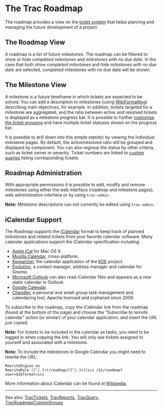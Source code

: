 # The Trac Roadmap


The roadmap provides a view on the [ticket system](trac-tickets) that helps planning and managing the future development of a project.

## The Roadmap View


A roadmap is a list of future milestones. The roadmap can be filtered to show or hide *completed milestones* and *milestones with no due date*. In the case that both *show completed milestones* and *hide milestones with no due date* are selected, *completed* milestones with no due date will be shown.

## The Milestone View


A milestone is a future timeframe in which tickets are expected to be solved. You can add a description to milestones (using [WikiFormatting](wiki-formatting)) describing main objectives, for example. In addition, tickets targeted for a milestone are aggregated, and the ratio between active and resolved tickets is displayed as a milestone progress bar. It is possible to further [customise the ticket grouping](http://trac.edgewall.org/intertrac/TracRoadmapCustomGroups) and have multiple ticket statuses shown on the progress bar.


It is possible to drill down into this simple statistic by viewing the individual milestone pages. By default, the active/resolved ratio will be grouped and displayed by component. You can also regroup the status by other criteria, such as ticket owner or severity. Ticket numbers are linked to [custom queries](trac-query) listing corresponding tickets.

## Roadmap Administration


With appropriate permissions it is possible to add, modify and remove milestones using either the web interface (roadmap and milestone pages), web administration interface or by using `trac-admin`. 

**Note:** Milestone descriptions can not currently be edited using `trac-admin`.

## iCalendar Support


The Roadmap supports the [iCalendar](http://www.ietf.org/rfc/rfc2445.txt) format to keep track of planned milestones and related tickets from your favorite calendar software. Many calendar applications support the iCalendar specification including:

- [Apple iCal](http://www.apple.com/ical/) for Mac OS X.
- [Mozilla Calendar](http://www.mozilla.org/projects/calendar/), cross-platform.
- [Korganizer](http://kontact.kde.org/korganizer/), the calendar application of the [ KDE](http://www.kde.org/) project.
- [Evolution](https://wiki.gnome.org/Apps/Evolution), a contact manager, address manager and calendar for Gnome.
- [Microsoft Outlook](http://office.microsoft.com/en-us/outlook/) can also read iCalendar files and appears as a new static calendar in Outlook.
- [Google Calendar](https://www.google.com/calendar/).
- [Chandler](http://chandlerproject.org), a personal and small-group task management and calendaring tool, Apache licensed and orphaned since 2009.


To subscribe to the roadmap, copy the iCalendar link from the roadmap (found at the bottom of the page) and choose the "Subscribe to remote calendar" action (or similar) of your calendar application, and insert the URL just copied.



**Note:** For tickets to be included in the calendar as tasks, you need to be logged in when copying the link. You will only see tickets assigned to yourself and associated with a milestone.



**Note:** To include the milestones in Google Calendar you might need to rewrite the URL:


```
RewriteEngine on
RewriteRule ([^/.]+)/roadmap/([^/.]+)/ics /$1/roadmap?user=$2&format=ics
```


More information about iCalendar can be found at [Wikipedia](http://en.wikipedia.org/wiki/ICalendar).

---



See also: [TracTickets](trac-tickets), [TracReports](trac-reports), [TracQuery](trac-query), [TracRoadmapCustomGroups](http://trac.edgewall.org/intertrac/TracRoadmapCustomGroups)


